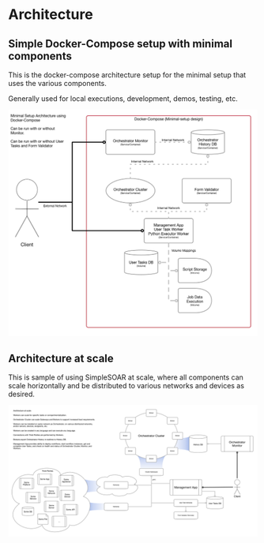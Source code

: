 # Architecture


## Simple Docker-Compose setup with minimal components

This is the docker-compose architecture setup for the minimal setup that uses the various components.

Generally used for local executions, development, demos, testing, etc.

![docker-compose minimal setup](./images/docker-compose-minimal.png)


## Architecture at scale

This is sample of using SimpleSOAR at scale, where all components can scale horizontally and be distributed to various networks and devices as desired.

![Architecture at scale](./images/SimpleSOAR-Arch-scale.png)